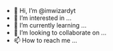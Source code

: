 - 👋 Hi, I’m @imwizardyt
- 👀 I’m interested in ...
- 🌱 I’m currently learning ...
- 💞️ I’m looking to collaborate on ...
- 📫 How to reach me ...

<!---
imwizardyt/imwizardyt is a ✨ special ✨ repository because its `README.md` (this file) appears on your GitHub profile.
You can click the Preview link to take a look at your changes.
--->
